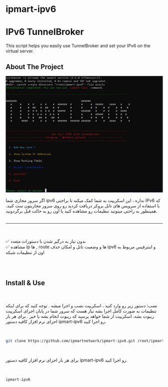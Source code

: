 # ipmart-ipv6
# IPv6 TunnelBroker
 This script helps you easily use TunnelBroker and set your IPv6 on the virtual server.



## About The Project
<p align="center">
  <a href="https://github.com/ipmartnetwork/ipmart-ipv6">
    <img src="v6.jpg" alt="Logo"  >
  </a>
</p>

اگر سرور مجازی شما ipv6 نداره ، این اسکریپت به شما کمک میکنه تا براحتی IPv6 که با استفاده از سرویس های تانل بروکر دریافت کردید رو روی سرور مجازیتون ست کنید. همینطور به راحتی میتونید تنظیمات رو مشاهده کنید یا اون رو به حالت قبل برگردونید. <br>
<br>
________________________________
<br><br>
✅ بدون نیاز به درگیر شدن با دستورات متعدد <br>
✅ مشاهده ip ها , route ها و وضعیت تانل و امکان حذف ipv6 و اینترفیس مربوط به اون از تنظیمات شبکه <br>


<br>

<br>

## Install & Use



<br><br>
نصب: دستور زیر رو وارد کنید ،  اسکریپت نصب و اجرا میشه . توجه کنید که برای اینکه تنظیمات به صورت کامل اجرا بشه نیاز هست که سرور شما در پایان اجرای اسکریپت ریبوت بشه. اسکریپت از شما خواهد پرسید که ریبوت انجام بشه یا خیر . برای هر بار اجرای نرم افزار کافیه دستور ipmart-ipv6 رو اجرا کنید.
<br>

<br>


```sh
git clone https://github.com/ipmartnetwork/ipmart-ipv6.git /root/ipmart-ipv6 && chmod +x /root/ipmart-ipv6/install.sh && /root/ipmart-ipv6/install.sh
```
<br>

 برای هر بار اجرای نرم افزار کافیه دستور ipmart-ipv6 رو اجرا کنید.
<br>

<br>

```sh
ipmart-ipv6
```




